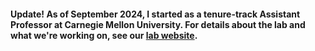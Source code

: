 #### Update! As of September 2024, I started as a tenure-track Assistant Professor at Carnegie Mellon University. For details about the lab and what we're working on, see our [lab website](https://hendersonneurolab.github.io/about/).
